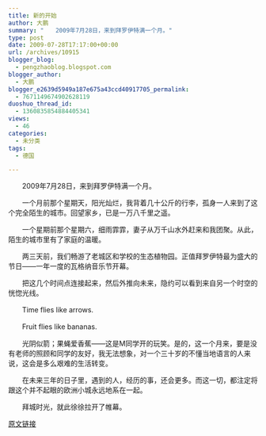 ```yaml
---
title: 新的开始
author: 大鹏
summary: "　　2009年7月28日，来到拜罗伊特满一个月。"
type: post
date: 2009-07-28T17:17:00+00:00
url: /archives/10915
blogger_blog:
  - pengzhaoblog.blogspot.com
blogger_author:
  - 大鹏
blogger_e2639d5949a187e675a43ccd40917705_permalink:
  - 7671149674902628119
duoshuo_thread_id:
  - 1360835854884405341
views:
  - 46
categories:
  - 未分类
tags:
  - 德国

---
```

　　2009年7月28日，来到拜罗伊特满一个月。
  
　　一个月前那个星期天，阳光灿烂，我背着几十公斤的行李，孤身一人来到了这个完全陌生的城市。回望家乡，已是一万八千里之遥。
  
　　一个星期前那个星期六，细雨霏霏，妻子从万千山水外赶来和我团聚。从此，陌生的城市里有了家庭的温暖。
  
　　两三天前，我们畅游了老城区和学校的生态植物园。正值拜罗伊特最为盛大的节日——一年一度的瓦格纳音乐节开幕。
  
　　把这几个时间点连接起来，然后外推向未来，隐约可以看到来自另一个时空的恍惚光线。
  
　　Time flies like arrows.
  
　　Fruit flies like bananas.
  
　　光阴似箭；果蝇爱香蕉——这是M同学开的玩笑。是的，这一个月来，要是没有老师的照顾和同学的友好，我无法想象，对一个三十岁的不懂当地语言的人来说，这会是多么艰难的生活转变。
  
　　在未来三年的日子里，遇到的人，经历的事，还会更多。而这一切，都注定将跟这个并不起眼的欧洲小城永远地系在一起。
  
　　拜城时光，就此徐徐拉开了帷幕。

[原文链接](http://dapengde.com/archives/10915)

